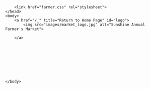 <!DOCTYPE html>
<html>
    <head>
        <title>Sunshine Farmer's Market</title>

        <link href="farmer.css" rel="stylesheet">
    </head>
    <body>
        <a href="/_" title="Return to Home Page" id="logo">
            <img src="images/market_logo.jpg" alt="Sunshine Annual Farmer's Market">
        
        </a>

        







    </body>
